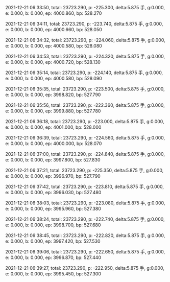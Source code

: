 2021-12-21 06:33:50, total: 23723.290, p: -225.300, delta:5.875 手, g:0.000, e: 0.000, b: 0.000, ep: 4000.860, bp: 528.270

2021-12-21 06:34:11, total: 23723.290, p: -223.740, delta:5.875 手, g:0.000, e: 0.000, b: 0.000, ep: 4000.660, bp: 528.050

2021-12-21 06:34:32, total: 23723.290, p: -224.060, delta:5.875 手, g:0.000, e: 0.000, b: 0.000, ep: 4000.580, bp: 528.080

2021-12-21 06:34:53, total: 23723.290, p: -224.320, delta:5.875 手, g:0.000, e: 0.000, b: 0.000, ep: 4000.720, bp: 528.130

2021-12-21 06:35:14, total: 23723.290, p: -224.140, delta:5.875 手, g:0.000, e: 0.000, b: 0.000, ep: 4000.580, bp: 528.090

2021-12-21 06:35:35, total: 23723.290, p: -223.500, delta:5.875 手, g:0.000, e: 0.000, b: 0.000, ep: 3998.820, bp: 527.790

2021-12-21 06:35:56, total: 23723.290, p: -222.360, delta:5.875 手, g:0.000, e: 0.000, b: 0.000, ep: 3999.880, bp: 527.780

2021-12-21 06:36:18, total: 23723.290, p: -223.000, delta:5.875 手, g:0.000, e: 0.000, b: 0.000, ep: 4001.000, bp: 528.000

2021-12-21 06:36:39, total: 23723.290, p: -224.560, delta:5.875 手, g:0.000, e: 0.000, b: 0.000, ep: 4000.000, bp: 528.070

2021-12-21 06:37:00, total: 23723.290, p: -224.840, delta:5.875 手, g:0.000, e: 0.000, b: 0.000, ep: 3997.800, bp: 527.830

2021-12-21 06:37:21, total: 23723.290, p: -225.350, delta:5.875 手, g:0.000, e: 0.000, b: 0.000, ep: 3996.970, bp: 527.790

2021-12-21 06:37:42, total: 23723.290, p: -223.810, delta:5.875 手, g:0.000, e: 0.000, b: 0.000, ep: 3996.030, bp: 527.480

2021-12-21 06:38:03, total: 23723.290, p: -223.080, delta:5.875 手, g:0.000, e: 0.000, b: 0.000, ep: 3995.960, bp: 527.380

2021-12-21 06:38:24, total: 23723.290, p: -222.740, delta:5.875 手, g:0.000, e: 0.000, b: 0.000, ep: 3998.700, bp: 527.680

2021-12-21 06:38:45, total: 23723.290, p: -222.820, delta:5.875 手, g:0.000, e: 0.000, b: 0.000, ep: 3997.420, bp: 527.530

2021-12-21 06:39:06, total: 23723.290, p: -222.650, delta:5.875 手, g:0.000, e: 0.000, b: 0.000, ep: 3996.870, bp: 527.440

2021-12-21 06:39:27, total: 23723.290, p: -222.950, delta:5.875 手, g:0.000, e: 0.000, b: 0.000, ep: 3995.450, bp: 527.300